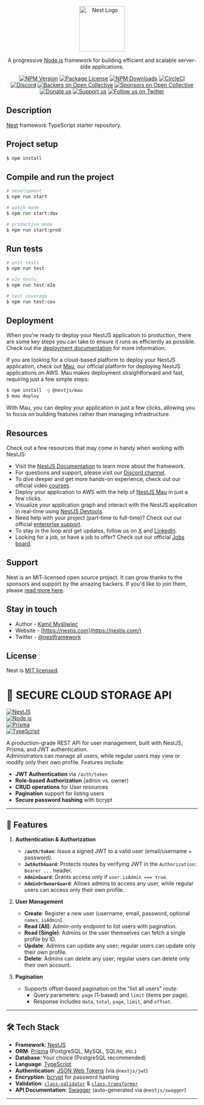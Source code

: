 <p align="center">
  <a href="http://nestjs.com/" target="blank"><img src="https://nestjs.com/img/logo-small.svg" width="120" alt="Nest Logo" /></a>
</p>

[circleci-image]: https://img.shields.io/circleci/build/github/nestjs/nest/master?token=abc123def456
[circleci-url]: https://circleci.com/gh/nestjs/nest

  <p align="center">A progressive <a href="http://nodejs.org" target="_blank">Node.js</a> framework for building efficient and scalable server-side applications.</p>
    <p align="center">
<a href="https://www.npmjs.com/~nestjscore" target="_blank"><img src="https://img.shields.io/npm/v/@nestjs/core.svg" alt="NPM Version" /></a>
<a href="https://www.npmjs.com/~nestjscore" target="_blank"><img src="https://img.shields.io/npm/l/@nestjs/core.svg" alt="Package License" /></a>
<a href="https://www.npmjs.com/~nestjscore" target="_blank"><img src="https://img.shields.io/npm/dm/@nestjs/common.svg" alt="NPM Downloads" /></a>
<a href="https://circleci.com/gh/nestjs/nest" target="_blank"><img src="https://img.shields.io/circleci/build/github/nestjs/nest/master" alt="CircleCI" /></a>
<a href="https://discord.gg/G7Qnnhy" target="_blank"><img src="https://img.shields.io/badge/discord-online-brightgreen.svg" alt="Discord"/></a>
<a href="https://opencollective.com/nest#backer" target="_blank"><img src="https://opencollective.com/nest/backers/badge.svg" alt="Backers on Open Collective" /></a>
<a href="https://opencollective.com/nest#sponsor" target="_blank"><img src="https://opencollective.com/nest/sponsors/badge.svg" alt="Sponsors on Open Collective" /></a>
  <a href="https://paypal.me/kamilmysliwiec" target="_blank"><img src="https://img.shields.io/badge/Donate-PayPal-ff3f59.svg" alt="Donate us"/></a>
    <a href="https://opencollective.com/nest#sponsor"  target="_blank"><img src="https://img.shields.io/badge/Support%20us-Open%20Collective-41B883.svg" alt="Support us"></a>
  <a href="https://twitter.com/nestframework" target="_blank"><img src="https://img.shields.io/twitter/follow/nestframework.svg?style=social&label=Follow" alt="Follow us on Twitter"></a>
</p>
  <!--[![Backers on Open Collective](https://opencollective.com/nest/backers/badge.svg)](https://opencollective.com/nest#backer)
  [![Sponsors on Open Collective](https://opencollective.com/nest/sponsors/badge.svg)](https://opencollective.com/nest#sponsor)-->

## Description

[Nest](https://github.com/nestjs/nest) framework TypeScript starter repository.

## Project setup

```bash
$ npm install
```

## Compile and run the project

```bash
# development
$ npm run start

# watch mode
$ npm run start:dev

# production mode
$ npm run start:prod
```

## Run tests

```bash
# unit tests
$ npm run test

# e2e tests
$ npm run test:e2e

# test coverage
$ npm run test:cov
```

## Deployment

When you're ready to deploy your NestJS application to production, there are some key steps you can take to ensure it runs as efficiently as possible. Check out the [deployment documentation](https://docs.nestjs.com/deployment) for more information.

If you are looking for a cloud-based platform to deploy your NestJS application, check out [Mau](https://mau.nestjs.com), our official platform for deploying NestJS applications on AWS. Mau makes deployment straightforward and fast, requiring just a few simple steps:

```bash
$ npm install -g @nestjs/mau
$ mau deploy
```

With Mau, you can deploy your application in just a few clicks, allowing you to focus on building features rather than managing infrastructure.

## Resources

Check out a few resources that may come in handy when working with NestJS:

- Visit the [NestJS Documentation](https://docs.nestjs.com) to learn more about the framework.
- For questions and support, please visit our [Discord channel](https://discord.gg/G7Qnnhy).
- To dive deeper and get more hands-on experience, check out our official video [courses](https://courses.nestjs.com/).
- Deploy your application to AWS with the help of [NestJS Mau](https://mau.nestjs.com) in just a few clicks.
- Visualize your application graph and interact with the NestJS application in real-time using [NestJS Devtools](https://devtools.nestjs.com).
- Need help with your project (part-time to full-time)? Check out our official [enterprise support](https://enterprise.nestjs.com).
- To stay in the loop and get updates, follow us on [X](https://x.com/nestframework) and [LinkedIn](https://linkedin.com/company/nestjs).
- Looking for a job, or have a job to offer? Check out our official [Jobs board](https://jobs.nestjs.com).

## Support

Nest is an MIT-licensed open source project. It can grow thanks to the sponsors and support by the amazing backers. If you'd like to join them, please [read more here](https://docs.nestjs.com/support).

## Stay in touch

- Author - [Kamil Myśliwiec](https://twitter.com/kammysliwiec)
- Website - [https://nestjs.com](https://nestjs.com/)
- Twitter - [@nestframework](https://twitter.com/nestframework)

## License

Nest is [MIT licensed](https://github.com/nestjs/nest/blob/master/LICENSE).


# 📘 SECURE CLOUD STORAGE API

[![NestJS](https://img.shields.io/badge/NestJS-v9.0.0-red)](https://nestjs.com/)  
[![Node.js](https://img.shields.io/badge/Node.js-v18.0.0-green)](https://nodejs.org/)  
[![Prisma](https://img.shields.io/badge/Prisma-v4.0.0-blue)](https://www.prisma.io/)  
[![TypeScript](https://img.shields.io/badge/TypeScript-v4.9.0-blue)](https://www.typescriptlang.org/)

A production-grade REST API for user management, built with NestJS, Prisma, and JWT authentication.  
Administrators can manage all users, while regular users may view or modify only their own profile. Features include:

- **JWT Authentication** via `/auth/token`
- **Role-based Authorization** (admin vs. owner)
- **CRUD operations** for User resources
- **Pagination** support for listing users
- **Secure password hashing** with bcrypt

---

## 🌟 Features

1. **Authentication & Authorization**
    - **`/auth/token`**: Issue a signed JWT to a valid user (email/username + password).
    - **`JwtAuthGuard`**: Protects routes by verifying JWT in the `Authorization: Bearer ...` header.
    - **`AdminGuard`**: Grants access only if `user.isAdmin === true`.
    - **`AdminOrOwnerGuard`**: Allows admins to access any user, while regular users can access only their own profile.

2. **User Management**
    - **Create**: Register a new user (username, email, password, optional `names`, `isAdmin`).
    - **Read (All)**: Admin-only endpoint to list users with pagination.
    - **Read (Single)**: Admins or the user themselves can fetch a single profile by ID.
    - **Update**: Admins can update any user; regular users can update only their own profile.
    - **Delete**: Admins can delete any user; regular users can delete only their own account.

3. **Pagination**
    - Supports offset-based pagination on the “list all users” route:
        - Query parameters: `page` (1-based) and `limit` (items per page).
        - Response includes `data`, `total`, `page`, `limit`, and `offset`.

---

## 🛠 Tech Stack

- **Framework**: [NestJS](https://nestjs.com/)
- **ORM**: [Prisma](https://www.prisma.io/) (PostgreSQL, MySQL, SQLite, etc.)
- **Database**: Your choice (PostgreSQL recommended)
- **Language**: [TypeScript](https://www.typescriptlang.org/)
- **Authentication**: [JSON Web Tokens](https://jwt.io/) (via `@nestjs/jwt`)
- **Encryption**: [bcrypt](https://github.com/kelektiv/node.bcrypt.js) for password hashing
- **Validation**: [`class-validator`](https://github.com/typestack/class-validator) & [`class-transformer`](https://github.com/typestack/class-transformer)
- **API Documentation**: [Swagger](https://swagger.io/) (auto-generated via `@nestjs/swagger`)

---

